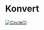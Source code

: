 # Konvert
[![CircleCI](https://circleci.com/gh/JoshuaJamesOng/konvert.svg?style=svg)](https://circleci.com/gh/JoshuaJamesOng/konvert)